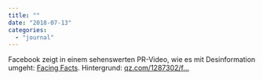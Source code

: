 ```yaml
---
title: ""
date: "2018-07-13"
categories: 
  - "journal"
---
```


Facebook zeigt in einem sehenswerten PR-Video, wie es mit Desinformation umgeht: [Facing Facts](https://www.facebook.com/facebook/videos/10157373004706729/). Hintergrund: [qz.com/1287302/f...](https://qz.com/1287302/facebook-is-touting-its-efforts-to-fight-fake-news-with-an-11-minute-short-film/)
